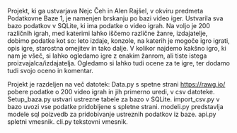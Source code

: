 Projekt, ki ga ustvarjava Nejc Čeh in Alen Rajšel, v okviru predmeta Podatkovne Baze 1, je namenjen brskanju po bazi video iger. Ustvarila sva bazo podatkov v SQLite, ki ima podatke o video igrah. 
Na voljo je 200 različnih igrah, med katerimi lahko iščemo različne žanre, izdajatelje, dobimo podatke kot so: leto izdaje, konzole, na katerih je mogoče igro igrati, opis igre, starostna omejitev in tako dalje.
V kolikor najdemo kakšno igro, ki nam je všeč, si lahko ogledamo igre z enakim žanrom, ali tiste istega proizvajalca/izdajatelja. 
Ogledamo si lahko tudi ocene za te igre, ter dodamo tudi svojo oceno in komentar. 

Projekt je razdeljen na več datotek:
Data.py s spetne strani https://rawg.io/ pobere podatke o 200 video igrah in jih primerno uredi, v csv datoteke. 
Setup_baza.py ustvari ustrezne tabele za bazo v SQLite.
import_csv.py v bazo uvozi vse podatke pridobljene s spletne strani.
modeli.py predstavlja modele sql poizvedb za pridobivanje ustreznih podatkov iz baze.
api.py spletni vmesnik.
cli.py tekstovni vmesnik.
